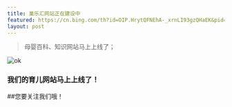 ```yaml
---
title: 巢乐汇网站正在建设中
featured: https://cn.bing.com/th?id=OIP.HrytQFNEhA-_xrnLI93gzQHaEK&pid=Api&rs=1&p=0
layout: post
---
```


> 母婴百科、知识网站马上上线了；

![ok](http://www.ratoo.net/uploads/allimg/190412/7-1Z412111R0.gif)
### 我们的育儿网站马上上线了！
##您要关注我们哦！